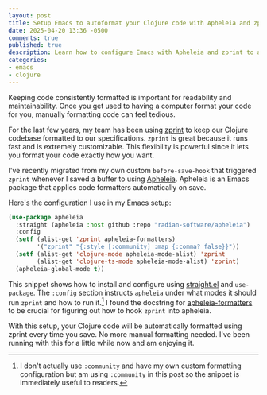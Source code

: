 ```yaml
---
layout: post
title: Setup Emacs to autoformat your Clojure code with Apheleia and zprint
date: 2025-04-20 13:36 -0500
comments: true
published: true
description: Learn how to configure Emacs with Apheleia and zprint to automatically format your Clojure code on save.
categories:
- emacs
- clojure
---
```


Keeping code consistently formatted is important for readability and maintainability.
Once you get used to having a computer format your code for you, manually formatting code can feel tedious.

For the last few years, my team has been using [zprint](https://github.com/kkinnear/zprint) to keep our Clojure codebase formatted to our specifications.
`zprint` is great because it runs fast and is extremely customizable.
This flexibility is powerful since it lets you format your code exactly how you want.

I've recently migrated from my own custom `before-save-hook` that triggered `zprint` whenever I saved a buffer to using [Apheleia](https://github.com/radian-software/apheleia).
Apheleia is an Emacs package that applies code formatters automatically on save.

Here's the configuration I use in my Emacs setup:

```lisp
(use-package apheleia
  :straight (apheleia :host github :repo "radian-software/apheleia")
  :config
  (setf (alist-get 'zprint apheleia-formatters)
        '("zprint" "{:style [:community] :map {:comma? false}}"))
  (setf (alist-get 'clojure-mode apheleia-mode-alist) 'zprint
        (alist-get 'clojure-ts-mode apheleia-mode-alist) 'zprint)
  (apheleia-global-mode t))
```

This snippet shows how to install and configure using [straight.el](https://github.com/radian-software/straight.el) and `use-package`.
The `:config` section instructs `apheleia` under what modes it should run `zprint` and how to run it.[^1]
I found the docstring for [apheleia-formatters](https://github.com/radian-software/apheleia/blob/2b491144fe157867ce1cc4538a9562edff57c891/apheleia-formatters.el#L235-L290) to be crucial for figuring out how to hook `zprint` into apheleia.

With this setup, your Clojure code will be automatically formatted using zprint every time you save.
No more manual formatting needed.
I've been running with this for a little while now and am enjoying it.

[^1]: I don't actually use `:community` and have my own custom formatting configuration but am using `:community` in this post so the snippet is immediately useful to readers.
